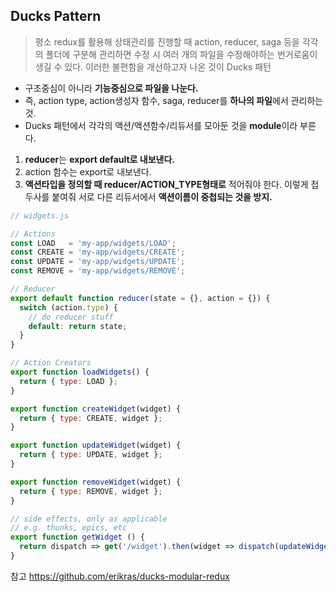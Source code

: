 ## Ducks Pattern
> 평소 redux를 활용해 상태관리를 진행할 때 action, reducer, saga 등을 각각의 폴더에 구분해 관리하면 수정 시 여러 개의 파일을 수정해야하는 번거로움이 생길 수 있다. 
> 이러한 불편함을 개선하고자 나온 것이 Ducks 패턴
- 구조중심이 아니라 **기능중심으로 파일을 나눈다.**
- 즉, action type, action생성자 함수, saga, reducer를 **하나의 파일**에서 관리하는 것.
- Ducks 패턴에서 각각의 액션/액션함수/리듀서를 모아둔 것을 **module**이라 부른다.

1. **reducer**는 **export default로 내보낸다.**
2. action 함수는 export로 내보낸다.
3. **액션타입을 정의할 때 reducer/ACTION_TYPE형태로** 적어줘야 한다. 이렇게 접두사를 붙여줘 서로 다른 리듀서에서 **액션이름이 중첩되는 것을 방지.**

```js
// widgets.js

// Actions
const LOAD   = 'my-app/widgets/LOAD';
const CREATE = 'my-app/widgets/CREATE';
const UPDATE = 'my-app/widgets/UPDATE';
const REMOVE = 'my-app/widgets/REMOVE';

// Reducer
export default function reducer(state = {}, action = {}) {
  switch (action.type) {
    // do reducer stuff
    default: return state;
  }
}

// Action Creators
export function loadWidgets() {
  return { type: LOAD };
}

export function createWidget(widget) {
  return { type: CREATE, widget };
}

export function updateWidget(widget) {
  return { type: UPDATE, widget };
}

export function removeWidget(widget) {
  return { type: REMOVE, widget };
}

// side effects, only as applicable
// e.g. thunks, epics, etc
export function getWidget () {
  return dispatch => get('/widget').then(widget => dispatch(updateWidget(widget)))
}
```

참고 https://github.com/erikras/ducks-modular-redux
